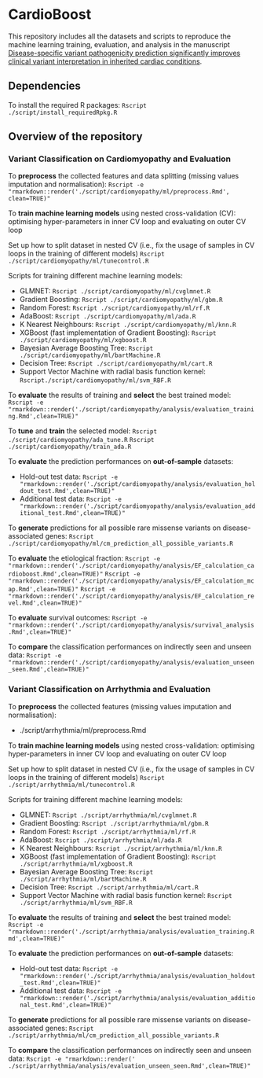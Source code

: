 ﻿# CardioBoost
This repository includes all the datasets and scripts to reproduce the machine learning training, evaluation, and analysis in the manuscript [Disease-specific variant pathogenicity prediction significantly improves clinical variant interpretation in inherited cardiac conditions](bioRxiv:URL).

## Dependencies

To install the required R packages:
`Rscript ./script/install_requiredRpkg.R`

## Overview of the repository

### Variant Classification on Cardiomyopathy and Evaluation

To **preprocess** the collected features and data splitting (missing values imputation and normalisation):
`Rscript -e "rmarkdown::render('./script/cardiomyopathy/ml/preprocess.Rmd', clean=TRUE)"`

To **train machine learning models** using nested cross-validation (CV): optimising hyper-parameters in inner CV loop and evaluating on outer CV loop

Set up how to split dataset in nested CV (i.e., fix the usage of samples in CV loops in the training of different models)
`Rscript ./script/cardiomyopathy/ml/tunecontrol.R`

Scripts for training different machine learning models:
 - GLMNET: `Rscript ./script/cardiomyopathy/ml/cvglmnet.R`
 - Gradient Boosting: `Rscript ./script/cardiomyopathy/ml/gbm.R`
 - Random Forest: `Rscript ./script/cardiomyopathy/ml/rf.R`
 - AdaBoost: `Rscript ./script/cardiomyopathy/ml/ada.R`
 - K Nearest Neighbours: `Rscript ./script/cardiomyopathy/ml/knn.R`
 - XGBoost (fast implementation of Gradient Boosting):  `Rscript ./script/cardiomyopathy/ml/xgboost.R`
 - Bayesian Average Boosting Tree:  `Rscript ./script/cardiomyopathy/ml/bartMachine.R`
 - Decision Tree: `Rscript ./script/cardiomyopathy/ml/cart.R`
 - Support Vector Machine with radial basis function kernel: `Rscript./script/cardiomyopathy/ml/svm_RBF.R`

To **evaluate** the results of training and **select** the best trained model:
`Rscript -e "rmarkdown::render('./script/cardiomyopathy/analysis/evaluation_training.Rmd',clean=TRUE)"`

To **tune** and **train** the selected model:
`Rscript ./script/cardiomyopathy/ada_tune.R`
`Rscript ./script/cardiomyopathy/train_ada.R`

To **evaluate** the prediction performances on **out-of-sample** datasets:
- Hold-out test data:
`Rscript -e "rmarkdown::render('./script/cardiomyopathy/analysis/evaluation_holdout_test.Rmd',clean=TRUE)"`
- Additional test data:
`Rscript -e "rmarkdown::render('./script/cardiomyopathy/analysis/evaluation_additional_test.Rmd',clean=TRUE)"`

To **generate** predictions for all possible rare missense variants on disease-associated genes:
`Rscript ./script/cardiomyopathy/ml/cm_prediction_all_possible_variants.R`

To **evaluate** the etiological fraction:
`Rscript -e "rmarkdown::render('./script/cardiomyopathy/analysis/EF_calculation_cardioboost.Rmd',clean=TRUE)"`
`Rscript -e "rmarkdown::render('./script/cardiomyopathy/analysis/EF_calculation_mcap.Rmd',clean=TRUE)"`
`Rscript -e "rmarkdown::render('./script/cardiomyopathy/analysis/EF_calculation_revel.Rmd',clean=TRUE)"`

To **evaluate** survival outcomes:
`Rscript -e "rmarkdown::render('./script/cardiomyopathy/analysis/survival_analysis.Rmd',clean=TRUE)"`

To **compare** the classification performances on indirectly seen and unseen data:
`Rscript -e "rmarkdown::render('./script/cardiomyopathy/analysis/evaluation_unseen_seen.Rmd',clean=TRUE)"`

### Variant Classification on Arrhythmia and Evaluation

To **preprocess** the collected features (missing values imputation and normalisation):
- ./script/arrhythmia/ml/preprocess.Rmd

To **train machine learning models** using nested cross-validation: optimising hyper-parameters in inner CV loop and evaluating on outer CV loop

Set up how to split dataset in nested CV (i.e., fix the usage of samples in CV loops in the training of different models)
`Rscript ./script/arrhythmia/ml/tunecontrol.R`

Scripts for training different machine learning models:
 - GLMNET: `Rscript ./script/arrhythmia/ml/cvglmnet.R`
 - Gradient Boosting: `Rscript ./script/arrhythmia/ml/gbm.R`
 - Random Forest: `Rscript ./script/arrhythmia/ml/rf.R`
 - AdaBoost: `Rscript ./script/arrhythmia/ml/ada.R`
 - K Nearest Neighbours: `Rscript ./script/arrhythmia/ml/knn.R`
 - XGBoost (fast implementation of Gradient Boosting):  `Rscript ./script/arrhythmia/ml/xgboost.R`
 - Bayesian Average Boosting Tree: `Rscript  ./script/arrhythmia/ml/bartMachine.R`
 - Decision Tree: `Rscript ./script/arrhythmia/ml/cart.R`
 - Support Vector Machine with radial basis function kernel: `Rscript ./script/arrhythmia/ml/svm_RBF.R`

To **evaluate** the results of training and **select** the best trained model:
`Rscript -e "rmarkdown::render('./script/arrhythmia/analysis/evaluation_training.Rmd',clean=TRUE)"`

To **evaluate** the prediction performances on **out-of-sample** datasets:
- Hold-out test data:
`Rscript -e "rmarkdown::render('./script/arrhythmia/analysis/evaluation_holdout_test.Rmd',clean=TRUE)"`
- Additional test data:
`Rscript -e "rmarkdown::render('./script/arrhythmia/analysis/evaluation_additional_test.Rmd',clean=TRUE)"`

To **generate** predictions for all possible rare missense variants on disease-associated genes:
`Rscript ./script/arrhythmia/ml/cm_prediction_all_possible_variants.R`

To **compare** the classification performances on indirectly seen and unseen data:
`Rscript -e "rmarkdown::render(' ./script/arrhythmia/analysis/evaluation_unseen_seen.Rmd',clean=TRUE)"`
